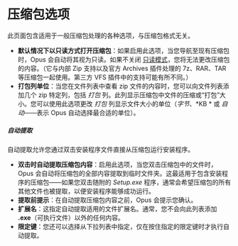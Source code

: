 # 压缩包选项

此页面包含适用于一般压缩包处理的各种选项，与压缩包格式无关。

- **默认情况下以只读方式打开压缩包**：如果启用此选项，当您导航至现有压缩包时，Opus 会自动将其视为只读。如果不关闭 [只读模式](/Manual/file_operations/creating_archives/zip_files/read-only_mode.zh.md)，您将无法更改压缩包的内容。（它与内部 Zip 支持以及官方 Archives 插件处理的 7z、RAR、TAR 等压缩包一起使用。第三方 VFS 插件中的支持可能有所不同。）
- **打包列单位**：当您在文件列表中查看 zip 文件的内容时，您可以向文件列表添加几个 zip 特定列，包括 *打包* 列。此列显示压缩包中文件的压缩或“打包”大小。您可以使用此选项更改 *打包* 列显示文件大小的单位（*字节*、*KB * 或 *自动*——表示 Opus 自动选择最合适的单位）。

##### 自动提取

自动提取允许您通过双击安装程序文件直接从压缩包运行安装程序。

- **双击时自动提取压缩包内容**：启用此选项，当您双击压缩包中的文件时，Opus 会自动将压缩包的全部内容提取到临时文件夹。这最适用于包含安装程序的压缩包——如果您双击随附的 *Setup.exe* 程序，通常会希望压缩包的所有其他文件也被提取，以便安装程序能够成功运行。
- **提取前提示**：在自动提取压缩包内容之前，Opus 会提示您确认。
- **扩展名**：这指定自动提取适用的文件扩展名。通常，您不会向此列表添加 **.exe**（可执行文件）以外的任何内容。
- **限定键**：您还可以选择从下拉列表中指定，仅在按住指定的限定键时才执行自动提取。